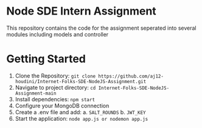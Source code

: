 # Node SDE Intern Assignment

This repository contains the code for the assignment seperated into several modules including models and controller

# Getting Started

1. Clone the Repository: `git clone https://github.com/aj12-houdini/Internet-Folks-SDE-NodeJS-Assignment.git`
2. Navigate to project directory: `cd Internet-Folks-SDE-NodeJS-Assignment-main`
3. Install dependencies: `npm start`
4. Configure your MongoDB connection
5. Create a .env file and add:
   a. `SALT_ROUNDS`
   b. `JWT_KEY`
6. Start the application: `node app.js or nodemon app.js`


